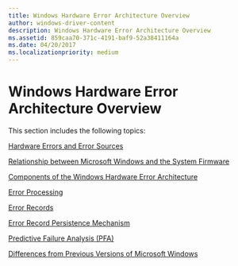 ```yaml
---
title: Windows Hardware Error Architecture Overview
author: windows-driver-content
description: Windows Hardware Error Architecture Overview
ms.assetid: 859caa70-371c-4191-baf9-52a38411164a
ms.date: 04/20/2017
ms.localizationpriority: medium
---
```


# Windows Hardware Error Architecture Overview


This section includes the following topics:

[Hardware Errors and Error Sources](hardware-errors-and-error-sources.md)

[Relationship between Microsoft Windows and the System Firmware](relationship-between-microsoft-windows-and-the-system-firmware.md)

[Components of the Windows Hardware Error Architecture](components-of-the-windows-hardware-error-architecture.md)

[Error Processing](error-processing.md)

[Error Records](error-records.md)

[Error Record Persistence Mechanism](error-record-persistence-mechanism.md)

[Predictive Failure Analysis (PFA)](predictive-failure-analysis--pfa-.md)

[Differences from Previous Versions of Microsoft Windows](differences-from-previous-versions-of-microsoft-windows.md)

 

 




